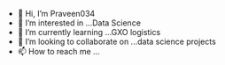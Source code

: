 - 👋 Hi, I’m Praveen034
- 👀 I’m interested in ...Data Science
- 🌱 I’m currently learning ...GXO logistics
- 💞️ I’m looking to collaborate on ...data science projects
- 📫 How to reach me ...

<!---
ppk034/ppk034 is a ✨ special ✨ repository because its `README.md` (this file) appears on your GitHub profile.
You can click the Preview link to take a look at your changes.
--->

